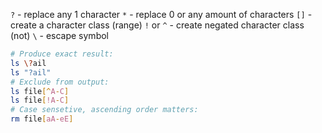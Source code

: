 `?` - replace any 1 character
`*` - replace 0 or any amount of characters
`[]` - create a character class (range)
`!` or `^` - create negated character class (not)
`\` - escape symbol
```bash
# Produce exact result:
ls \?ail
ls "?ail"
# Exclude from output:
ls file[^A-C]
ls file[!A-C]
# Case sensetive, ascending order matters:
rm file[aA-eE]
```
